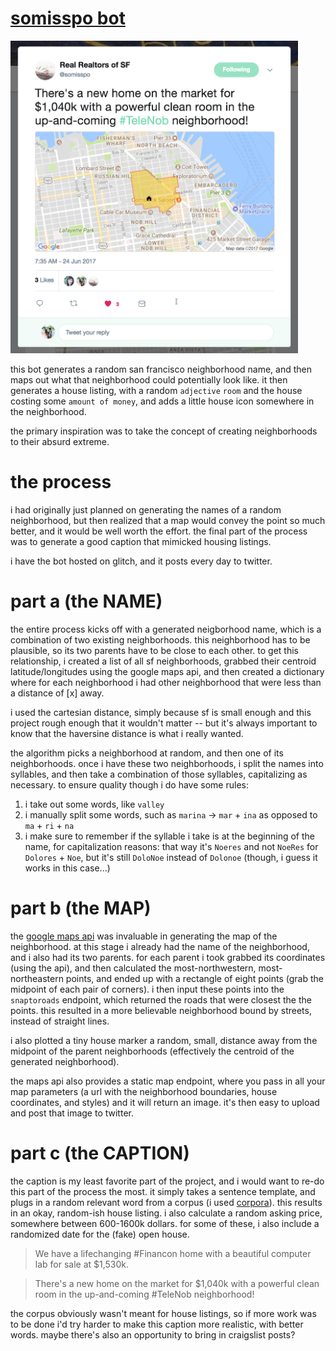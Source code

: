 [somisspo bot](https://twitter.com/somisspo)
============================================

<a href="url"><img src="preview.png" height="500"></a>

this bot generates a random san francisco neighborhood name, and then maps out what that neighborhood could potentially look like. it then generates a house listing, with a random `adjective` `room` and the house costing some `amount of money`, and adds a little house icon somewhere in the neighborhood.

the primary inspiration was to take the concept of creating neighborhoods to their absurd extreme.

the process
===========

i had originally just planned on generating the names of a random neighborhood, but then realized that a map would convey the point so much better, and it would be well worth the effort. the final part of the process was to generate a good caption that mimicked housing listings.

i have the bot hosted on glitch, and it posts every day to twitter. 

part a (the NAME)
=================

the entire process kicks off with a generated neigborhood name, which is a combination of two existing neighborhoods. this neighborhood has to be plausible, so its two parents have to be close to each other. to get this relationship, i created a list of all sf neighborhoods, grabbed their centroid latitude/longitudes using the google maps api, and then created a dictionary where for each neighborhood i had other neighborhood that were less than a distance of [x] away. 

i used the cartesian distance, simply because sf is small enough and this project rough enough that it wouldn't matter -- but it's always important to know that the haversine distance is what i really wanted.

the algorithm picks a neighborhood at random, and then one of its neighborhoods. once i have these two neighborhoods, i split the names into syllables, and then take a combination of those syllables, capitalizing as necessary. to ensure quality though i do have some rules: 
1) i take out some words, like `valley`
2) i manually split some words, such as `marina` -> `mar` + `ina` as opposed to `ma` + `ri` + `na`
3) i make sure to remember if the syllable i take is at the beginning of the name, for capitalization reasons: that way it's `Noeres` and not `NoeRes` for `Dolores` + `Noe`, but it's still `DoloNoe` instead of `Dolonoe` (though, i guess it works in this case...)

part b (the MAP)
================

the [google maps api](https://developers.google.com/maps/documentation/) was invaluable in generating the map of the neighborhood. at this stage i already had the name of the neighborhood, and i also had its two parents. for each parent i took grabbed its coordinates (using the api), and then calculated the most-northwestern, most-northeastern points, and ended up with a rectangle of eight points (grab the midpoint of each pair of corners). i then input these points into the `snaptoroads` endpoint, which returned the roads that were closest the the points. this resulted in a more believable neighborhood bound by streets, instead of straight lines.

i also plotted a tiny house marker a random, small, distance away from the midpoint of the parent neighborhoods (effectively the centroid of the generated neighborhood).

the maps api also provides a static map endpoint, where you pass in all your map parameters (a url with the neighborhood boundaries, house coordinates, and styles) and it will return an image. it's then easy to upload and post that image to twitter.


part c (the CAPTION)
====================

the caption is my least favorite part of the project, and i would want to re-do this part of the process the most. it simply takes a sentence template, and plugs in a random relevant word from a corpus (i used [corpora](https://github.com/dariusk/corpora)). this results in an okay, random-ish house listing. i also calculate a random asking price, somewhere between 600-1600k dollars. for some of these, i also include a randomized date for the (fake) open house. 

> We have a lifechanging #Financon home with a beautiful computer lab for sale at $1,530k.

> There's a new home on the market for $1,040k with a powerful clean room in the up-and-coming #TeleNob neighborhood!

the corpus obviously wasn't meant for house listings, so if more work was to be done i'd try harder to make this caption more realistic, with better words. maybe there's also an opportunity to bring in craigslist posts?